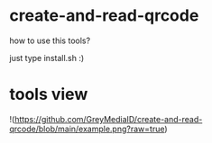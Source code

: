 # create-and-read-qrcode
how to use this tools?

just type install.sh :)

# tools view
!(https://github.com/GreyMediaID/create-and-read-qrcode/blob/main/example.png?raw=true)

